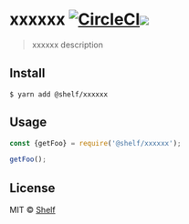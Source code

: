# xxxxxx [![CircleCI](https://circleci.com/gh/shelfio/xxxxxx/tree/master.svg?style=svg)](https://circleci.com/gh/shelfio/xxxxxx/tree/master)![](https://img.shields.io/badge/code_style-prettier-ff69b4.svg)

> xxxxxx description

## Install

```
$ yarn add @shelf/xxxxxx
```

## Usage

```js
const {getFoo} = require('@shelf/xxxxxx');

getFoo();
```

## License

MIT © [Shelf](https://shelf.io)

